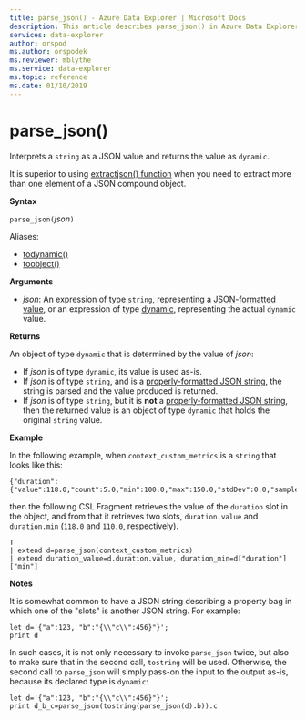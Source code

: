 ```yaml
---
title: parse_json() - Azure Data Explorer | Microsoft Docs
description: This article describes parse_json() in Azure Data Explorer.
services: data-explorer
author: orspod
ms.author: orspodek
ms.reviewer: mblythe
ms.service: data-explorer
ms.topic: reference
ms.date: 01/10/2019
---
```

# parse_json()

Interprets a `string` as a JSON value and returns the value as `dynamic`. 

It is superior to using [extractjson() function](./extractjsonfunction.md)
when you need to extract more than one element of a JSON compound object.

**Syntax**

`parse_json(`*json*`)`

Aliases:
- [todynamic()](./todynamicfunction.md)
- [toobject()](./todynamicfunction.md)

**Arguments**

* *json*: An expression of type `string`, representing a [JSON-formatted value](https://json.org/),
  or an expression of type [dynamic](./scalar-data-types/dynamic.md), representing the actual `dynamic` value.

**Returns**

An object of type `dynamic` that is determined by the value of *json*:
* If *json* is of type `dynamic`, its value is used as-is.
* If *json* is of type `string`, and is a [properly-formatted JSON string](https://json.org/),
  the string is parsed and the value produced is returned.
* If *json* is of type `string`, but it is **not** a [properly-formatted JSON string](https://json.org/),
  then the returned value is an object of type `dynamic` that holds the original
  `string` value.

**Example**

In the following example, when `context_custom_metrics` is a `string`
that looks like this: 

```
{"duration":{"value":118.0,"count":5.0,"min":100.0,"max":150.0,"stdDev":0.0,"sampledValue":118.0,"sum":118.0}}
```

then the following CSL Fragment retrieves the value of the `duration` slot
in the object, and from that it retrieves two slots, `duration.value` and
 `duration.min` (`118.0` and `110.0`, respectively).

```kusto
T
| extend d=parse_json(context_custom_metrics) 
| extend duration_value=d.duration.value, duration_min=d["duration"]["min"]
```

**Notes**

It is somewhat common to have a JSON string describing a property bag in which
one of the "slots" is another JSON string. For example:

```kusto
let d='{"a":123, "b":"{\\"c\\":456}"}';
print d
```

In such cases, it is not only necessary to invoke `parse_json` twice, but also
to make sure that in the second call, `tostring` will be used. Otherwise, the
second call to `parse_json` will simply pass-on the input to the output as-is,
because its declared type is `dynamic`:

```kusto
let d='{"a":123, "b":"{\\"c\\":456}"}';
print d_b_c=parse_json(tostring(parse_json(d).b)).c
```